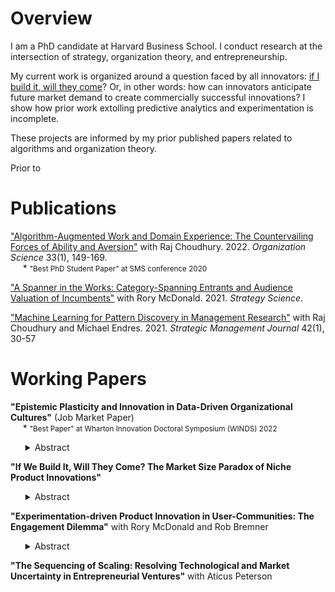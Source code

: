 # Overview

I am a PhD candidate at Harvard Business School. I conduct research at the intersection of strategy, organization theory, and entrepreneurship.

My current work is organized around a question faced by all innovators: [if I build it, will they come](## "h/t Field of Dreams")? Or, in other words: how can innovators anticipate future market demand to create commercially successful innovations? I show how prior work extolling predictive analytics and experimentation is incomplete.

These projects are informed by my prior published papers related to algorithms and organization theory.

Prior to 

# Publications

["Algorithm-Augmented Work and Domain Experience: The Countervailing Forces of Ability and Aversion"](https://pubsonline.informs.org/doi/abs/10.1287/orsc.2021.1554) with Raj Choudhury. 2022. *Organization Science* 33(1), 149-169.  
&nbsp;&nbsp;&nbsp;&nbsp;&nbsp;\* <small>"Best PhD Student Paper" at SMS conference 2020</small>

["A Spanner in the Works: Category-Spanning Entrants and Audience Valuation of Incumbents"](https://pubsonline.informs.org/doi/abs/10.1287/stsc.2021.0130) with Rory McDonald. 2021. *Strategy Science*.

["Machine Learning for Pattern Discovery in Management Research"](https://onlinelibrary.wiley.com/doi/abs/10.1002/smj.3215) with Raj Choudhury and Michael Endres. 2021. *Strategic Management Journal* 42(1), 30-57

# Working Papers


**"Epistemic Plasticity and Innovation in Data-Driven Organizational Cultures"** (Job Market Paper)  
&nbsp;&nbsp;&nbsp;&nbsp;&nbsp;\* <small>"Best Paper" at Wharton Innovation Doctoral Symposium (WINDS) 2022</small>
<ul>
<details><summary>Abstract</summary>
A long tradition in strategy and innovation research asserts that data-driven organizations—whose new-product investment decisions are based on quantitative evidence of market demand—excel at incremental innovation, but unintentionally allocate resources away from less-measurable breakthrough innovations. Questioning this reasoning, I distinguish the magnitude of an organization’s use of quantitative analysis from the epistemic plasticity of its organizational culture (the extent to which it uses non-quantitative analyses). Specifically, I argue and demonstrate that organizations that make substantial use of quantitative analysis will produce more breakthrough innovations—provided that their cultures are plastic enough to use qualitative analysis liberally as well. To test my theory, I measure innovation performance using product-level sales and attribute data for over 3,500 consumer product launches from 61 firms between 2010 and 2016; I measure each organization’s use of qualitative and quantitative analyses by applying a word embedding algorithm to employee résumé job descriptions. I demonstrate that increased reliance on quantitative analysis decreases innovation performance when qualitative analysis is low, and, conversely, increases innovation when qualitative analysis is high. Particularly when launching novel products, epistemic plasticity precipitates both more breakthrough successes and, surprisingly, fewer flops. I also explore the antecedents of organizations’ plasticity and of dogma, and demonstrate the boundary conditions of market uncertainty and methodological polarization between individuals. This paper contributes to organizational theories of innovation, decision-making, and the link between organizational culture and strategic performance.</details>
</ul>
  
**"If We Build It, Will They Come? The Market Size Paradox of Niche Product Innovations"**
<ul>
<details><summary>Abstract</summary>
Are relatively niche product innovations—innovations that initially appeal to relatively narrow market segments—more likely to achieve commercial success?  Despite a great deal of academic and practitioner interest in the question, there is very little systematic evidence of the link between niche market entry and commercial performance of innovations from a demand-side perspective. Drawing from research on strategy and innovation diffusion, I hypothesize that niche market entry will positively impact a new innovation’s commercial performance, but only when when a high proportion of initial customers are “tastemaker” early adopters, and when market incumbents enjoy high market power. Tests on an archival dataset of over 11,000 product innovations in the CPG sector from 2006-2019 support my hypotheses. These findings contribute theoretically to research on strategy and innovation diffusion, and imply a “market size paradox”: innovations that initially appeal to relatively narrow market niches (as opposed to broad appeal) tend to achieve greater commercial success. Thus prior to launch, many innovations with the most potential for commercial success may systematically appear to have small potential market sizes according to many traditional market-sizing techniques.
  </details>
</ul>
  
**"Experimentation-driven Product Innovation in User-Communities: The Engagement Dilemma"** with Rory McDonald and Rob Bremner
<ul>
<details><summary>Abstract</summary>
 This study investigates experimentation-driven product innovation in user communities. Prior research has largely focused on the innovation benefits of leveraging users and user communities as an experimentation resource. In this paper, we posit that reaping the innovation-related benefits of experimentation is contingent upon the degree to which the community provides an unbiased representation of the broader market. Using longitudinal and interview data on experimental PC game development, we find that adapting games in response to community feedback increases games’ commercial performance on average, unless the game’s user community is concentrated in a narrow market segment. Such narrowly concentrated niche communities give signals of market demand that, when incorporated into the game, can decrease the game’s appeal to broader audiences. However, responding to the feedback from such concentrated communities is necessary to maintain and grow the user community. Jointly, our theory and results suggest that firms involved in experimentation-driven product innovation with user communities face an engagement dilemma: incorporating feedback from engaged niche communities has the potential to mislead innovation efforts, but ignoring that feedback may stunt the development of the community resource.
  </details>
</ul>
  
**"The Sequencing of Scaling: Resolving Technological and Market Uncertainty in Entrepreneurial Ventures"** with Aticus Peterson
